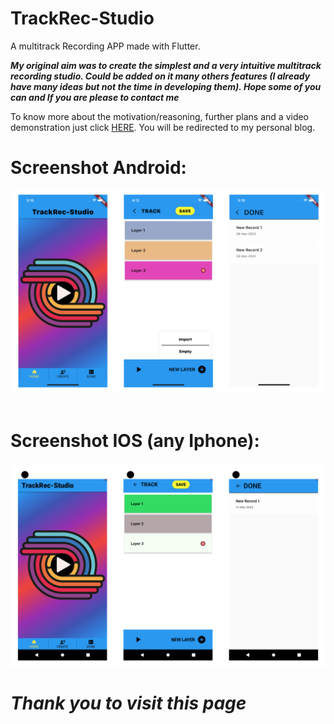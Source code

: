 # TrackRec-Studio
A multitrack Recording APP made with Flutter.

***My original aim was to create the simplest and a very intuitive multitrack recording studio. Could be added on it many others features (I already have many ideas but not the time in developing them). Hope some of you can and  If you are please to contact me***

To know more about the motivation/reasoning, further plans and a video demonstration just click [HERE](https://sammarcocarmelo.com/2023/03/31/trackrec-studio-multitrack-recording-app-developed-in-flutter/). You will be redirected to my personal blog.

# Screenshot Android:

![Alternate text](forReadme/ios.png)
![]()

# Screenshot IOS (any Iphone):

![Alternate text](forReadme/Android.png)


# ***Thank you to visit this page***

